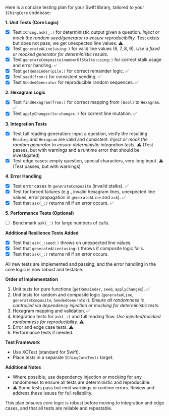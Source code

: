 Here is a concise testing plan for your Swift library, tailored to your `IChingCore` codebase:

**1. Unit Tests (Core Logic)**
- [x] Test `IChing.ask(_:)` for deterministic output given a question. *Inject or mock the random seed/generator to ensure reproducibility.* Test exists but does not pass; we get unexpected line values. ⚠️
- [x] Test `generateALine(using:)` for valid line values (6, 7, 8, 9). *Use a fixed or mocked generator for deterministic results.*
- [x] Test `generateComposite(numberOfStalks:using:)` for correct stalk usage and error handling. ✅
- [x] Test `getRemainder(pile:)` for correct remainder logic. ✅
- [x] Test `seed(from:)` for consistent seeding. ✅
- [x] Test `SeededGenerator` for reproducible random sequences. ✅

**2. Hexagram Logic**
- [x] Test `findHexagram(from:)` for correct mapping from `[Bool]` to `Hexagram`. ✅
- [x] Test `applyChanges(to:changes:)` for correct line mutation. ✅

**3. Integration Tests**
- [x] Test full reading generation: input a question, verify the resulting `Reading` and `Hexagram` are valid and consistent. *Inject or mock the random generator to ensure deterministic integration tests.* ⚠️ (Test passes, but with warnings and a runtime error that should be investigated)
- [x] Test edge cases: empty question, special characters, very long input. ⚠️ (Test passes, but with warnings)

**4. Error Handling**
- [x] Test error cases in `generateComposite` (invalid stalks). ✅
- [x] Test for forced failures (e.g., invalid hexagram lines, unexpected line values, error propagation in `generateALine` and `ask`). ✅
- [x] Test that `ask(_:)` returns nil if an error occurs. ✅

**5. Performance Tests (Optional)**
- [ ] Benchmark `ask(_:)` for large numbers of calls.

**Additional Resilience Tests Added**
- [x] Test that `ask(_:seed:)` throws on unexpected line values.
- [x] Test that `generateALine(using:)` throws if composite logic fails.
- [x] Test that `ask(_:)` returns nil if an error occurs.

All new tests are implemented and passing, and the error handling in the core logic is now robust and testable.

**Order of Implementation**
1. Unit tests for pure functions (`getRemainder`, `seed`, `applyChanges`). ✅
2. Unit tests for random and composite logic (`generateALine`, `generateComposite`, `SeededGenerator`). *Ensure all randomness is controlled via dependency injection or mocking for deterministic tests.*
3. Hexagram mapping and validation. ✅
4. Integration tests for `ask(_:)` and full reading flow. *Use injected/mocked randomness for reproducibility.* ⚠️
5. Error and edge case tests. ⚠️
6. Performance tests if needed.

**Test Framework**
- Use XCTest (standard for Swift).
- Place tests in a separate `IChingCoreTests` target.

**Additional Notes**
- Where possible, use dependency injection or mocking for any randomness to ensure all tests are deterministic and reproducible.
- ⚠️ Some tests pass but emit warnings or runtime errors. Review and address these issues for full reliability.

This plan ensures core logic is robust before moving to integration and edge cases, and that all tests are reliable and repeatable.
